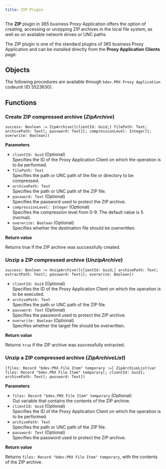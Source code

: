 ```yaml
---
title: ZIP Plugin
---
```

The **ZIP** plugin in 365 business Proxy Application offers the option of creating, accessing or unzipping ZIP archives in the local file system, as well as on available network drives or UNC paths.

The ZIP plugin is one of the standard plugins of 365 business Proxy Application and can be installed directly from the **Proxy Application Clients** page.

## Objects

The following procedures are available through `bdev.PRX Proxy Application` codeunit (ID 5523630).

## Functions

### Create ZIP compressed archive (*ZipArchive*)

```al
success: Boolean := ZipArchive([clientId: Guid;] filePath: Text; archivePath: Text[; password: Text][; compressionLevel: Integer][; overwrite: Boolean])
```

**Parameters**

 - `clientId: Guid` (Optional)<br>
   Specifies the ID of the Proxy Application Client on which the operation is to be performed.
 - `filePath: Text`<br>
   Specifies the path or UNC path of the file or directory to be compressed.
 - `archivePath: Text`<br>
   Specifies the path or UNC path of the ZIP file.
 - `password: Text` (Optional)<br>
   Specifies the password used to protect the ZIP archive.
 - `compressionLevel: Integer` (Optional)<br>
   Specifies the compression level from 0-9. The default value is 5 (normal).
 - `overwrite: Boolean` (Optional)<br>
   Specifies whether the destination file should be overwritten.

**Return value**

Returns true if the ZIP archive was successfully created.

### Unzip a ZIP compressed archive (*UnzipArchive*)

```al
success: Boolean := UnzipArchive([clientId: Guid;] archivePath: Text; extractPath: Text[; password: Text][; overwrite: Boolean])
```

 - `clientId: Guid` (Optional)<br>
   Specifies the ID of the Proxy Application Client on which the operation is to be executed.
 - `archivePath: Text`<br>
   Specifies the path or UNC path of the ZIP file.
 - `password: Text` (Optional)<br>
   Specifies the password used to protect the ZIP archive.
 - `overwrite: Boolean` (Optional)<br>
   Specifies whether the target file should be overwritten.

**Return value**

Returns `true` if the ZIP archive was successfully extracted.

### Unzip a ZIP compressed archive (*ZipArchiveList*)

```al
[files: Record "bdev.PRX File Item" temporary :=] ZipArchiveList(var files: Record "bdev.PRX File Item" temporary[; clientId: Guid]; archivePath: Text[; password: Text])
```

**Parameters**

 - `files: Record "bdev.PRX File Item" temporary` (Optional)<br>
   Out variable that contains the contents of the ZIP archive.
 - `clientId: Guid` (Optional)<br>
   Specifies the ID of the Proxy Application Client on which the operation is to be performed.
 - `archivePath: Text`<br>
   Specifies the path or UNC path of the ZIP file.
 - `password: Text` (Optional)<br>
   Specifies the password used to protect the ZIP archive.

**Return value**

Returns `files: Record "bdev.PRX File Item" temporary`, with the contents of the ZIP archive.
